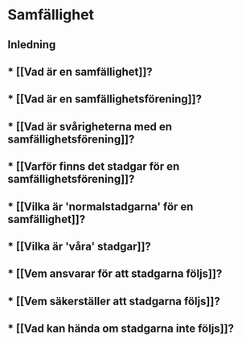 # Samfällighet

## Inledning

## * [[Vad är en samfällighet]]?

## * [[Vad är en samfällighetsförening]]?

## * [[Vad är svårigheterna med en samfällighetsförening]]?

## * [[Varför finns det stadgar för en samfällighetsförening]]?

## * [[Vilka är 'normalstadgarna' för en samfällighet]]?

## * [[Vilka är 'våra' stadgar]]?

## * [[Vem ansvarar för att stadgarna följs]]?

## * [[Vem säkerställer att stadgarna följs]]?

## * [[Vad kan hända om stadgarna inte följs]]?

